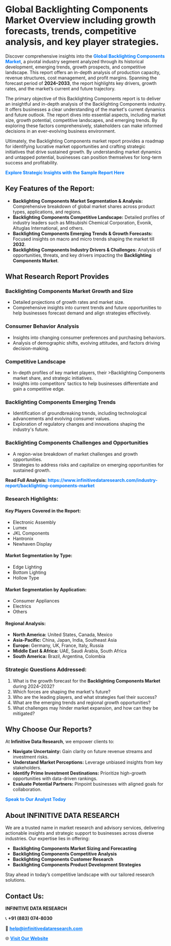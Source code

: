<h1>Global Backlighting Components Market Overview including growth forecasts, trends, competitive analysis, and key player strategies.</h1>
<p>
Discover comprehensive insights into the 
<a href="https://www.infinitivedataresearch.com/industry-report/backlighting-components-market" rel="dofollow" style="color: #007BFF; text-decoration: none;"><strong>Global Backlighting Components Market</strong></a>, a pivotal industry segment analyzed through its historical development, emerging trends, growth prospects, and competitive landscape. This report offers an in-depth analysis of production capacity, revenue structures, cost management, and profit margins. Spanning the forecast period of <strong>2024–2033</strong>, the report highlights key drivers, growth rates, and the market’s current and future trajectory.
</p>
<p>
The primary objective of this Backlighting Components report is to deliver an insightful and in-depth analysis of the Backlighting Components industry. It offers businesses a clear understanding of the market's current dynamics and future outlook. The report dives into essential aspects, including market size, growth potential, competitive landscapes, and emerging trends. By exploring these factors comprehensively, stakeholders can make informed decisions in an ever-evolving business environment.
</p>
<p>
Ultimately, the Backlighting Components market report provides a roadmap for identifying lucrative market opportunities and crafting strategic initiatives that drive sustained growth. By understanding market dynamics and untapped potential, businesses can position themselves for long-term success and profitability.
</p>
<p>
<a href="https://www.infinitivedataresearch.com/request-sample/reportId=106934" style="color: #007BFF; text-decoration: none;"><strong>Explore Strategic Insights with the Sample Report Here</strong></a>
</p>

<h2>Key Features of the Report:</h2>
<ul>
<li><strong>Backlighting Components Market Segmentation & Analysis:</strong> Comprehensive breakdown of global market shares across product types, applications, and regions.</li>
<li><strong>Backlighting Components Competitive Landscape:</strong> Detailed profiles of industry leaders such as Mitsubishi Chemical Corporation, Evonik, Altuglas International, and others.</li>
<li><strong>Backlighting Components Emerging Trends & Growth Forecasts:</strong> Focused insights on macro and micro trends shaping the market till <strong>2032</strong>.</li>
<li><strong>Backlighting Components Industry Drivers & Challenges:</strong> Analysis of opportunities, threats, and key drivers impacting the <strong>Backlighting Components Market</strong>.</li>
</ul>

<h2>What Research Report Provides</h2>
<h3>Backlighting Components Market Growth and Size</h3>
<ul>
<li>Detailed projections of growth rates and market size.</li>
<li>Comprehensive insights into current trends and future opportunities to help businesses forecast demand and align strategies effectively.</li>
</ul>

<h3>Consumer Behavior Analysis</h3>
<ul>
<li>Insights into changing consumer preferences and purchasing behaviors.</li>
<li>Analysis of demographic shifts, evolving attitudes, and factors driving decision-making.</li>
</ul>

<h3>Competitive Landscape</h3>
<ul>
<li>In-depth profiles of key market players, their >Backlighting Components market share, and strategic initiatives.</li>
<li>Insights into competitors' tactics to help businesses differentiate and gain a competitive edge.</li>
</ul>

<h3>Backlighting Components Emerging Trends</h3>
<ul>
<li>Identification of groundbreaking trends, including technological advancements and evolving consumer values.</li>
<li>Exploration of regulatory changes and innovations shaping the industry's future.</li>
</ul>

<h3>Backlighting Components Challenges and Opportunities</h3>
<ul>
<li>A region-wise breakdown of market challenges and growth opportunities.</li>
<li>Strategies to address risks and capitalize on emerging opportunities for sustained growth.</li>
</ul>
<p><strong>Read Full Analysis:</strong> <a href="https://www.infinitivedataresearch.com/industry-report/backlighting-components-market" rel="dofollow" style="color: #007BFF; text-decoration: none;"><strong>https://www.infinitivedataresearch.com/industry-report/backlighting-components-market</strong></a></p>
<h3>Research Highlights:</h3>
<h4>Key Players Covered in the Report:</h4>
<ul><li>Electronic Assembly</li><li>Lumex</li><li>JKL Components</li><li>Hantronix</li><li>Newhaven Display</li></ul>
<h4>Market Segmentation by Type:</h4>
<ul><li>Edge Lighting</li><li>Bottom Lighting</li><li>Hollow Type</li></ul>
<h4>Market Segmentation by Application:</h4>
<ul><li>Consumer Appliances</li><li>Electrics</li><li>Others</li></ul>

<h4>Regional Analysis:</h4>
<ul>
<li><strong>North America:</strong> United States, Canada, Mexico</li>
<li><strong>Asia-Pacific:</strong> China, Japan, India, Southeast Asia</li>
<li><strong>Europe:</strong> Germany, UK, France, Italy, Russia</li>
<li><strong>Middle East & Africa:</strong> UAE, Saudi Arabia, South Africa</li>
<li><strong>South America:</strong> Brazil, Argentina, Colombia</li>
</ul>

<h3>Strategic Questions Addressed:</h3>
<ol>
<li>What is the growth forecast for the <strong>Backlighting Components Market</strong> during 2024–2032?</li>
<li>Which forces are shaping the market's future?</li>
<li>Who are the leading players, and what strategies fuel their success?</li>
<li>What are the emerging trends and regional growth opportunities?</li>
<li>What challenges may hinder market expansion, and how can they be mitigated?</li>
</ol>

<h2>Why Choose Our Reports?</h2>
<p>At <strong>Infinitive Data Research</strong>, we empower clients to:</p>
<ul>
<li><strong>Navigate Uncertainty:</strong> Gain clarity on future revenue streams and investment risks.</li>
<li><strong>Understand Market Perceptions:</strong> Leverage unbiased insights from key stakeholders.</li>
<li><strong>Identify Prime Investment Destinations:</strong> Prioritize high-growth opportunities with data-driven rankings.</li>
<li><strong>Evaluate Potential Partners:</strong> Pinpoint businesses with aligned goals for collaboration.</li>
</ul>
<p><a href="https://www.infinitivedataresearch.com/industry-report/backlighting-components-market" rel="dofollow" style="color: #007BFF; text-decoration: none;"><strong>Speak to Our Analyst Today</strong></a></p>

<h2>About INFINITIVE DATA RESEARCH</h2>
<p>We are a trusted name in market research and advisory services, delivering actionable insights and strategic support to businesses across diverse industries. Our expertise lies in offering:</p>
<ul>
<li><strong>Backlighting Components Market Sizing and Forecasting</strong></li>
<li><strong>Backlighting Components Competitive Analysis</strong></li>
<li><strong>Backlighting Components Customer Research</strong></li>
<li><strong>Backlighting Components Product Development Strategies</strong></li>
</ul>
<p>Stay ahead in today’s competitive landscape with our tailored research solutions.</p>

<h2>Contact Us:</h2>
<p><strong>INFINITIVE DATA RESEARCH</strong></p>
<p>📞 <strong>+91 (883) 074-8030</strong></p>
<p>📧 <strong><a href="mailto:help@infinitivedataresearch.com" style="color: #007BFF;">help@infinitivedataresearch.com</a></strong></p>
<p>🌐 <strong><a href="https://www.infinitivedataresearch.com" rel="dofollow" style="color: #007BFF;">Visit Our Website</a></strong></p>